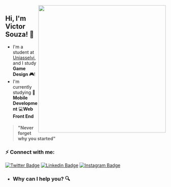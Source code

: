 <img align="right" width="400" src="https://hackernoon.com/images/f2px36fy.gif" />

## Hi, I'm Victor Souza! 👋


- I'm a student at [Uniasselvi](https://portal.uniasselvi.com.br/), and I study **Game Design 🎮**!
- I'm currently studying 
📱 **Mobile Development**
💻**Web Front End**


> #### "Never forget why you started"

### ⚡️ Connect with me:
[![Twitter Badge](https://img.shields.io/badge/-@Victor_Souza-6633cc?style=flat-square&labelColor=6633cc&logo=twitter&logoColor=white&link=https://twitter.com/zBluernzz)](https://twitter.com/zBluernzz) 
[![Linkedin Badge](https://img.shields.io/badge/-Victor_Souza-6633cc?style=flat-square&logo=Linkedin&logoColor=white&link=https://www.linkedin.com/in/victor-souza-a96239215/)](https://www.linkedin.com/in/victor-souza-a96239215/) 
[![Instagram Badge](https://img.shields.io/badge/-Victor_Souza-6633cc?style=flat-square&logo=instagram&logoColor=white&link=https://www.instagram.com/zjamessz/)](https://www.instagram.com/zjamessz/)

- ### Why can I help you? 🔍

